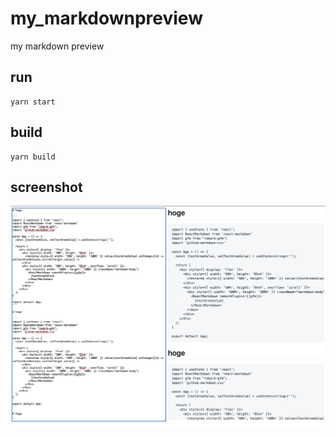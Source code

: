 # my_markdownpreview
my markdown preview

## run

```
yarn start
```

## build

```
yarn build
```

## screenshot

![screenshot1](https://raw.githubusercontent.com/mitubaEX/my_markdownpreview/main/screenshot/screenshot1.png)

